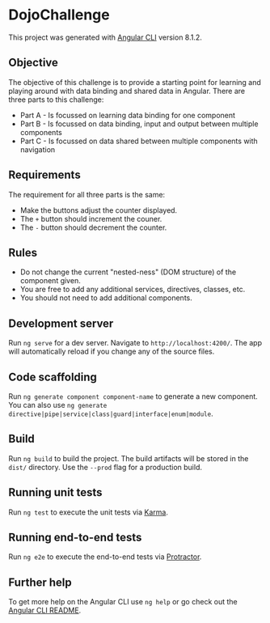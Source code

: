 # DojoChallenge

This project was generated with [Angular CLI](https://github.com/angular/angular-cli) version 8.1.2.

## Objective

The objective of this challenge is to provide a starting point for learning and playing around
with data binding and shared data in Angular. There are three parts to this challenge:

- Part A - Is focussed on learning data binding for one component
- Part B - Is focussed on data binding, input and output between multiple components
- Part C - Is focussed on data shared between multiple components with navigation

## Requirements

The requirement for all three parts is the same:

- Make the buttons adjust the counter displayed.
- The `+` button should increment the couner.
- The `-` button should decrement the counter.

## Rules

- Do not change the current "nested-ness" (DOM structure) of the component given.
- You are free to add any additional services, directives, classes, etc.
- You should not need to add additional components.

## Development server

Run `ng serve` for a dev server. Navigate to `http://localhost:4200/`. The app will automatically
reload if you change any of the source files.

## Code scaffolding

Run `ng generate component component-name` to generate a new component. You can also use
`ng generate directive|pipe|service|class|guard|interface|enum|module`.

## Build

Run `ng build` to build the project. The build artifacts will be stored in the `dist/`
directory. Use the `--prod` flag for a production build.

## Running unit tests

Run `ng test` to execute the unit tests via [Karma](https://karma-runner.github.io).

## Running end-to-end tests

Run `ng e2e` to execute the end-to-end tests via [Protractor](http://www.protractortest.org/).

## Further help

To get more help on the Angular CLI use `ng help` or go check out the
[Angular CLI README](https://github.com/angular/angular-cli/blob/master/README.md).

